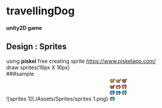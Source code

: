 # travellingDog
#### unity2D game
  
  
  
## Design : Sprites
using **piskel** free creating sprite https://www.piskelapp.com/  
draw sprites(16px X 16px)  
###sample  
![sprites 1](./Assets/Sprites/sprites 1.png)
![monster](./Assets/Sprites/monster.png)  






